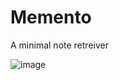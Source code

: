 # Memento
A minimal note retreiver

![image](https://user-images.githubusercontent.com/3144671/30245112-f7d8a8ce-95cf-11e7-8d8d-065b2f81a571.png)
